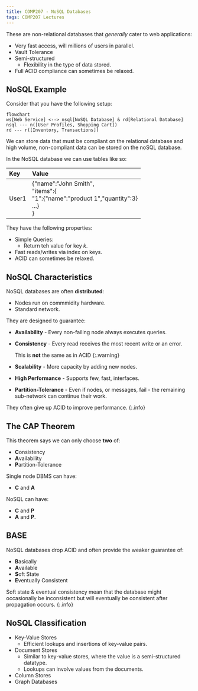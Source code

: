 ```yaml
---
title: COMP207 - NoSQL Databases 
tags: COMP207 Lectures
---
```

These are non-relational databases that *generally* cater to web applications:

* Very fast access, will millions of users in parallel.
* Vault Tolerance
* Semi-structured
	* Flexibility in the type of data stored.
* Full ACID compliance can sometimes be relaxed.

## NoSQL Example
Consider that you have the following setup:

```mermaid
flowchart
ws[Web Service] <--> nsql[NoSQL Database] & rd[Relational Database]
nsql --- n([User Profiles, Shopping Cart])
rd --- r([Inventory, Transactions])
```

We can store data that must be compliant on the relational database and high volume, non-compliant data can be stored on the noSQL database.

In the NoSQL database we can use tables like so:

| Key | Value |
| :-- | :-- |
| User1 | {"name":"John Smith",<br>"items":{<br>"1":{"name":"product 1","quantity":3}<br>...}<br>} |

They have the following properties:

* Simple Queries:
	* Return teh value for key $k$.
* Fast reads/writes via index on keys.
* ACID can sometimes be relaxed.

## NoSQL Characteristics
NoSQL databases are often **distributed**:

* Nodes run on commmidity hardware.
* Standard network.

They are designed to guarantee:

* **Availability** - Every non-failing node always executes queries.
* **Consistency** - Every read receives the most recent write or an error.
	
	This is **not** the same as in ACID
	{:.warning}
* **Scalability** - More capacity by adding new nodes.
* **High Performance** - Supports few, fast, interfaces.
* **Partition-Tolerance** - Even if nodes, or messages, fail - the remaining sub-network can continue their work.


They often give up ACID to improve performance.
{:.info}

## The CAP Theorem
This theorem says we can only choose **two** of:

* **C**onsistency
* **A**vailability
* **P**artition-Tolerance

Single node DBMS can have:

* **C** and **A**

NoSQL can have:

* **C** and **P** 
* **A** and **P**.

## BASE
NoSQL databases drop ACID and often provide the weaker guarantee of:

* **B**asically
* **A**vailable
* **S**oft State
* **E**ventually Consistent

Soft state & eventual consistency mean that the database might occasionally be inconsistent but will eventually be consistent after propagation occurs.
{:.info}

## NoSQL Classification

* Key-Value Stores
	* Efficient lookups and insertions of key-value pairs.
* Document Stores
	* Similar to key-value stores, where the value is a semi-structured datatype.
	* Lookups can involve values from the documents.
* Column Stores
* Graph Databases